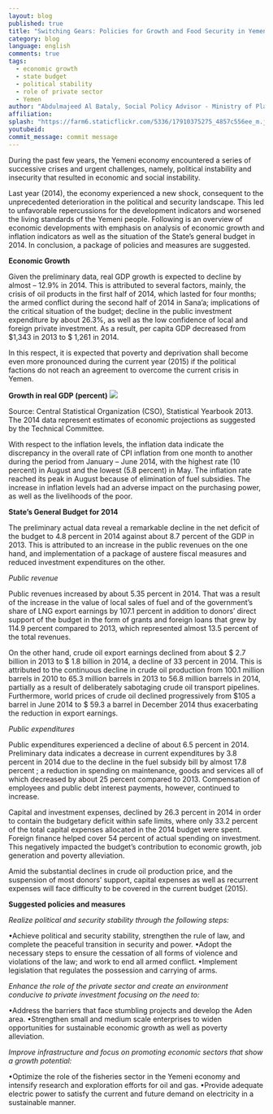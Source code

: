```yaml
---
layout: blog
published: true
title: "Switching Gears: Policies for Growth and Food Security in Yemen"
category: blog
language: english
comments: true
tags: 
  - economic growth
  - state budget
  - political stability
  - role of private sector
  - Yemen
author: "Abdulmajeed Al Bataly, Social Policy Advisor - Ministry of Planning and International Cooperation"
affiliation: 
splash: "https://farm6.staticflickr.com/5336/17910375275_4857c556ee_m.jpg"
youtubeid: 
commit_message: commit message
---
```

During the past few years, the Yemeni economy encountered a series of successive crises and urgent challenges, namely, political instability and insecurity that resulted in economic and social instability. 
<!-- more -->


Last year (2014), the economy experienced a new shock, consequent to the unprecedented deterioration in the political and security landscape. This led to unfavorable repercussions for the development indicators and worsened the living standards of the Yemeni people. Following is an overview of economic developments with emphasis on analysis of economic growth and inflation indicators as well as the situation of the State’s general budget in 2014. In conclusion, a package of policies and measures are suggested.   


**Economic Growth**

Given the preliminary data, real GDP growth is expected to decline by almost – 12.9% in 2014. This is attributed to several factors, mainly, the crisis of oil products in the first half of 2014, which lasted for four months; the armed conflict during the second half of 2014 in Sana’a; implications of the critical situation of the budget; decline in the public investment expenditure by about 26.3%, as well as the low confidence of local and foreign private investment. As a result, per capita GDP decreased from $1,343 in 2013 to $ 1,261 in 2014. 

In this respect, it is expected that poverty and deprivation shall become even more pronounced during the current year (2015) if the political factions do not reach an agreement to overcome the current crisis in Yemen. 

**Growth in real GDP (percent)**
![](https://farm8.staticflickr.com/7743/17287544174_aa75361b68.jpg)


Source: Central Statistical Organization (CSO), Statistical Yearbook 2013. The 2014 data represent estimates of economic projections as suggested by the Technical Committee.

With respect to the inflation levels, the inflation data indicate the discrepancy in the overall rate of CPI inflation from one month to another during the period from January – June 2014, with the highest rate (10 percent) in August and the lowest (5.8 percent) in May. The inflation rate reached its peak in August because of elimination of fuel subsidies. The increase in inflation levels had an adverse impact on the purchasing power, as well as the livelihoods of the poor. 

**State’s General Budget for 2014**

The preliminary actual data reveal a remarkable decline in the net deficit of the budget to 4.8 percent in 2014 against about 8.7 percent of the GDP in 2013. This is attributed to an increase in the public revenues on the one hand, and implementation of a package of austere fiscal measures and reduced investment expenditures on the other.

_Public revenue_ 

Public revenues increased by about 5.35 percent in 2014. That was a result of the increase in the value of local sales of fuel and of the government’s share of LNG export earnings by 107.1 percent in addition to donors’ direct support of the budget in the form of grants and foreign loans that grew by 114.9 percent compared to 2013, which represented almost 13.5 percent of the total revenues. 

On the other hand, crude oil export earnings declined from about $ 2.7 billion in 2013 to $ 1.8 billion in 2014, a decline of 33 percent in 2014. This is attributed to the continuous decline in crude oil production from 100.1 million barrels in 2010 to 65.3 million barrels in 2013 to 56.8 million barrels in 2014, partially as a result of deliberately sabotaging crude oil transport pipelines. Furthermore, world prices of crude oil declined progressively from $105 a barrel in June 2014 to $ 59.3 a barrel in December 2014 thus exacerbating the reduction in export earnings.

_Public expenditures_

Public expenditures experienced a decline of about 6.5 percent in 2014. Preliminary data indicates a decrease in current expenditures by 3.8 percent in 2014 due to the decline in the fuel subsidy bill by almost 17.8 percent ; a reduction in spending on maintenance, goods and services all of which decreased by about 25 percent compared to 2013. Compensation of employees and public debt interest payments, however, continued to increase.   

Capital and investment expenses, declined by 26.3 percent in 2014 in order to contain the budgetary deficit within safe limits, where only 33.2 percent of the total capital expenses allocated in the 2014 budget were spent. Foreign finance helped cover 54 percent of actual spending on investment. This negatively impacted the budget’s contribution to economic growth, job generation and poverty alleviation.

Amid the substantial declines in crude oil production price, and the suspension of most donors’ support, capital expenses as well as recurrent expenses will face difficulty to be covered in the current budget (2015).

**Suggested policies and measures**

_Realize political and security stability through the following steps:_

•Achieve political and security stability, strengthen the rule of law, and complete the peaceful transition in security and power.
•Adopt the necessary steps to ensure the cessation of all forms of violence and violations of the law; and work to end all armed conflict.
•Implement legislation that regulates the possession and carrying of arms. 

_Enhance the role of the private sector and create an environment conducive to private investment focusing on the need to:_
 
•Address the barriers that face stumbling projects and develop the Aden area.
•Strengthen small and medium scale enterprises to widen opportunities for sustainable economic growth as well as poverty alleviation. 

_Improve infrastructure and focus on promoting economic sectors that show a growth potential:_

•Optimize the role of the fisheries sector in the Yemeni economy and intensify research and exploration efforts for oil and gas.
•Provide adequate electric power to satisfy the current and future demand on electricity in a sustainable manner.